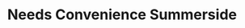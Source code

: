 ---
title: "Needs Convenience Summerside"
url: /summerside/needs-convenience-summerside/
shop: Lebensmittel
---